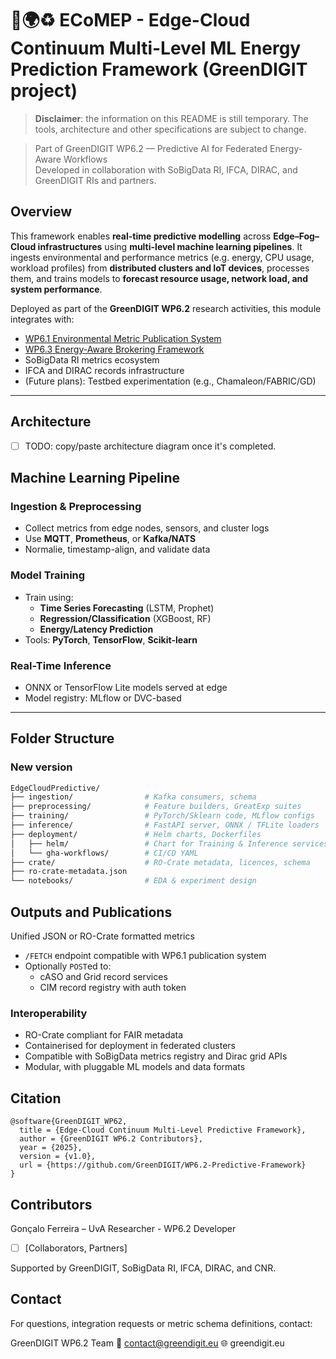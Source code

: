 # 🌱🌍♻️ ECoMEP - Edge-Cloud Continuum Multi-Level ML Energy Prediction Framework (GreenDIGIT project)

>**Disclaimer**: the information on this README is still temporary. The tools, architecture and other specifications are subject to change.

> Part of GreenDIGIT WP6.2 — Predictive AI for Federated Energy-Aware Workflows  
> Developed in collaboration with SoBigData RI, IFCA, DIRAC, and GreenDIGIT RIs and partners.


## Overview

This framework enables **real-time predictive modelling** across **Edge–Fog–Cloud infrastructures** using **multi-level machine learning pipelines**. It ingests environmental and performance metrics (e.g. energy, CPU usage, workload profiles) from **distributed clusters and IoT devices**, processes them, and trains models to **forecast resource usage, network load, and system performance**.

Deployed as part of the **GreenDIGIT WP6.2** research activities, this module integrates with:

- [WP6.1 Environmental Metric Publication System](#)
- [WP6.3 Energy-Aware Brokering Framework](#)
- SoBigData RI metrics ecosystem
- IFCA and DIRAC records infrastructure
- (Future plans): Testbed experimentation (e.g., Chamaleon/FABRIC/GD)

---

## Architecture

- [ ] TODO: copy/paste architecture diagram once it's completed.

## Machine Learning Pipeline

### Ingestion & Preprocessing
- Collect metrics from edge nodes, sensors, and cluster logs
- Use **MQTT**, **Prometheus**, or **Kafka/NATS**
- Normalie, timestamp-align, and validate data

### Model Training
- Train using:
  - **Time Series Forecasting** (LSTM, Prophet)
  - **Regression/Classification** (XGBoost, RF)
  - **Energy/Latency Prediction**
- Tools: **PyTorch**, **TensorFlow**, **Scikit-learn**

### Real-Time Inference
- ONNX or TensorFlow Lite models served at edge
- Model registry: MLflow or DVC-based

---

## Folder Structure

<!-- ```bash
.
├── ingestion/             # Metric ingestion and connectors
├── preprocessing/         # Data cleaning and transformation
├── training/              # Training scripts and model tracking
├── inference/             # Model serving scripts (ONNX, Lite)
├── deployment/            # Helm charts, Dockerfiles
├── crate/                 # RO-Crate metadata, licences, schema
├── ro-crate-metadata.json
├── Dockerfile
├── requirements.txt
└── README.md
``` -->

### New version
```bash
EdgeCloudPredictive/
├── ingestion/                # Kafka consumers, schema
├── preprocessing/            # Feature builders, GreatExp suites
├── training/                 # PyTorch/Sklearn code, MLflow configs
├── inference/                # FastAPI server, ONNX / TFLite loaders
├── deployment/               # Helm charts, Dockerfiles
│   ├── helm/                 # Chart for Training & Inference services
│   └── gha-workflows/        # CI/CD YAML
├── crate/                    # RO-Crate metadata, licences, schema
├── ro-crate-metadata.json
└── notebooks/                # EDA & experiment design
```

## Outputs and Publications
Unified JSON or RO-Crate formatted metrics

- `/FETCH` endpoint compatible with WP6.1 publication system
- Optionally `POST`ed to:
    - cASO and Grid record services
    - CIM record registry with auth token

### Interoperability
- RO-Crate compliant for FAIR metadata
- Containerised for deployment in federated clusters
- Compatible with SoBigData metrics registry and Dirac grid APIs
- Modular, with pluggable ML models and data formats

## Citation
```
@software{GreenDIGIT_WP62,
  title = {Edge-Cloud Continuum Multi-Level Predictive Framework},
  author = {GreenDIGIT WP6.2 Contributors},
  year = {2025},
  version = {v1.0},
  url = {https://github.com/GreenDIGIT/WP6.2-Predictive-Framework}
}
```

## Contributors
Gonçalo Ferreira – UvA Researcher - WP6.2 Developer
- [ ] [Collaborators, Partners]

Supported by GreenDIGIT, SoBigData RI, IFCA, DIRAC, and CNR.

## Contact
For questions, integration requests or metric schema definitions, contact:

GreenDIGIT WP6.2 Team
📧 contact@greendigit.eu
🌐 greendigit.eu